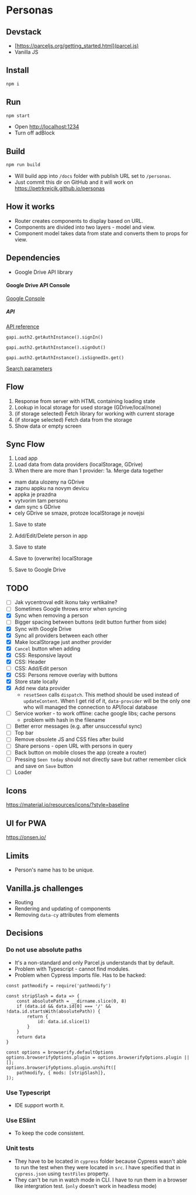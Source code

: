# Personas

## Devstack
- [https://parceljs.org/getting_started.html](parcel.js)
- Vanilla JS

## Install
```sh
npm i
```

## Run
```sh
npm start
```

- Open [http://localhost:1234]()
- Turn off adBlock

## Build
```sh
npm run build
```
- Will build app into `/docs` folder with publish URL set to `/personas`.
- Just commit this dir on GitHub and it will work on https://petrkrejcik.github.io/personas

## How it works
- Router creates components to display based on URL.
- Components are divided into two layers - model and view.
- Component model takes data from state and converts them to props for view.

## Dependencies
- Google Drive API library

#### Google Drive API Console
[Google Console](https://console.developers.google.com/apis/credentials?project=personas-220021&folder&organizationId)

##### API
[API reference](https://developers.google.com/drive/api/v2/reference)

`gapi.auth2.getAuthInstance().signIn()`

`gapi.auth2.getAuthInstance().signOut()`

`gapi.auth2.getAuthInstance().isSignedIn.get()`

[Search parameters](https://developers.google.com/drive/api/v3/search-parameters)

## Flow
1. Response from server with HTML containing loading state
1. Lookup in local storage for used storage (GDrive/local/none)
1. (if storage selected) Fetch library for working with current storage
1. (if storage selected) Fetch data from the storage
1. Show data or empty screen

## Sync Flow
1. Load app
1. Load data from data providers (localStorage, GDrive)
1. When there are more than 1 provider:
1a. Merge data together
- mam data ulozeny na GDrive
- zapnu appku na novym devicu
- appka je prazdna
- vytvorim tam personu
- dam sync s GDrive
- cely GDrive se smaze, protoze localStorage je novejsi

1. Save to state

1. Add/Edit/Delete person in app
1. Save to state
1. Save to (overwrite) localStorage
1. Save to Google Drive

## TODO
- [ ] Jak vycentroval edit ikonu taky vertikalne?
- [ ] Sometimes Google throws error when syncing
- [x] Sync when removing a person
- [ ] Bigger spacing between buttons (edit button further from side)
- [x] Sync with Google Drive
- [x] Sync all providers between each other
- [x] Make localStorage just another provider
- [x] `Cancel` button when adding
- [x] CSS: Responsive layout
- [x] CSS: Header
- [ ] CSS: Add/Edit person
- [x] CSS: Persons remove overlay with buttons
- [x] Store state locally
- [x] Add new data provider
  - `resetSeen` calls `dispatch`. This method should be used instead of `updateContent`. When I get rid of it, `data-provider` will be the only one who will managed the connection to API/local database
- [ ] Service worker - to work offline: cache google libs; cache persons
  - problem with hash in the filename
- [ ] Better error messages (e.g. after unsuccessful sync)
- [ ] Top bar
- [ ] Remove obsolete JS and CSS files after build
- [ ] Share persons - open URL with persons in query
- [ ] Back button on mobile closes the app (create a router)
- [ ] Pressing `Seen today` should not directly save but rather remember click and save on `Save` button
- [ ] Loader

## Icons
https://material.io/resources/icons/?style=baseline

## UI for PWA
https://onsen.io/

## Limits
- Person's name has to be unique.

## Vanilla.js challenges
- Routing
- Rendering and updating of components
- Removing `data-cy` attributes from elements

## Decisions
### Do not use absolute paths
- It's a non-standard and only Parcel.js understands that by default. 
- Problem with Typescript - cannot find modules.
- Problem when Cypress imports file. Has to be hacked:
```
const pathmodify = require('pathmodify')

const stripSlash = data => {
	const absolutePath = __dirname.slice(0, 8)
	if (data.id && data.id[0] === '/' && !data.id.startsWith(absolutePath)) {
		return {
			id: data.id.slice(1)
		}
	}
	return data
}

const options = browserify.defaultOptions
options.browserifyOptions.plugin = options.browserifyOptions.plugin || [];
options.browserifyOptions.plugin.unshift([
	pathmodify, { mods: [stripSlash]},
]);
```

### Use Typescript
- IDE support worth it.

### Use ESlint
- To keep the code consistent.

### Unit tests
- They have to be located in `cypress` folder because Cypress wasn't able to run the test when they were located in `src`. I have specified that in `cypress.json` using `testFiles` property.
- They can't be run in watch mode in CLI. I have to run them in a browser like intergration test. (`only` doesn't work in headless mode)
